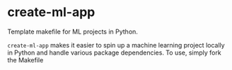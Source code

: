 # create-ml-app

Template makefile for ML projects in Python.

`create-ml-app` makes it easier to spin up a machine learning project locally in Python and handle various package dependencies. To use, simply fork the Makefile
